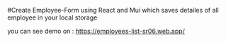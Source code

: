 #Create Employee-Form using React and Mui
which saves detailes of all employee in your local storage

you can see demo on : https://employees-list-sr06.web.app/
